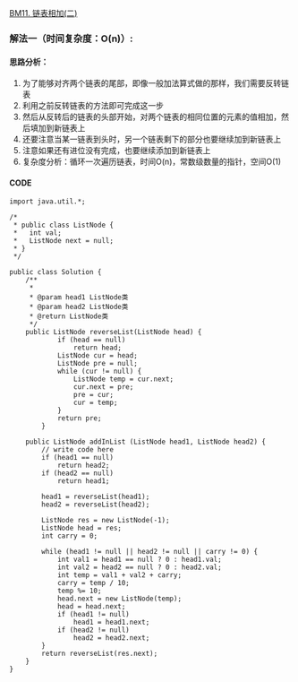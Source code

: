 [BM11. 链表相加(二)](https://www.nowcoder.com/practice/c56f6c70fb3f4849bc56e33ff2a50b6b?tpId=295&tqId=1008772&ru=%2Fpractice%2F947f6eb80d944a84850b0538bf0ec3a5&qru=%2Fta%2Fformat-top101%2Fquestion-ranking&sourceUrl=%2Fexam%2Foj)
### 解法一（时间复杂度：O(n)）:
#### 思路分析：
1. 为了能够对齐两个链表的尾部，即像一般加法算式做的那样，我们需要反转链表
2. 利用之前反转链表的方法即可完成这一步
3. 然后从反转后的链表的头部开始，对两个链表的相同位置的元素的值相加，然后填加到新链表上
4. 还要注意当某一链表到头时，另一个链表剩下的部分也要继续加到新链表上
5. 注意如果还有进位没有完成，也要继续添加到新链表上
6. 复杂度分析：循环一次遍历链表，时间O(n)，常数级数量的指针，空间O(1)
#### CODE
```
import java.util.*;

/*
 * public class ListNode {
 *   int val;
 *   ListNode next = null;
 * }
 */

public class Solution {
    /**
     *
     * @param head1 ListNode类
     * @param head2 ListNode类
     * @return ListNode类
     */
    public ListNode reverseList(ListNode head) {
            if (head == null)
                return head;
            ListNode cur = head;
            ListNode pre = null;
            while (cur != null) {
                ListNode temp = cur.next;
                cur.next = pre;
                pre = cur;
                cur = temp;
            }
            return pre;
        }

    public ListNode addInList (ListNode head1, ListNode head2) {
        // write code here
        if (head1 == null)
            return head2;
        if (head2 == null)
            return head1;

        head1 = reverseList(head1);
        head2 = reverseList(head2);

        ListNode res = new ListNode(-1);
        ListNode head = res;
        int carry = 0;

        while (head1 != null || head2 != null || carry != 0) {
            int val1 = head1 == null ? 0 : head1.val;
            int val2 = head2 == null ? 0 : head2.val;
            int temp = val1 + val2 + carry;
            carry = temp / 10;
            temp %= 10;
            head.next = new ListNode(temp);
            head = head.next;
            if (head1 != null)
                head1 = head1.next;
            if (head2 != null)
                head2 = head2.next;
        }
        return reverseList(res.next);
    }
}
```
